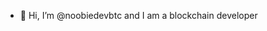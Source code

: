 - 👋 Hi, I’m @noobiedevbtc and I am a blockchain developer

<!---
noobiedevbtc/noobiedevbtc is a ✨ special ✨ repository because its `README.md` (this file) appears on your GitHub profile.
You can click the Preview link to take a look at your changes.
--->
